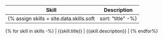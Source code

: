 | Skill | Description |
| ---- | ---- |
{% assign skills = site.data.skills.soft | sort: "title" -%}
{% for skill in skills -%}
| {{skill.title}} | {{skill.description}} |
{% endfor%}